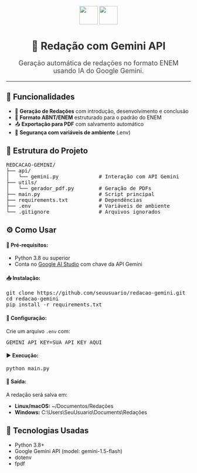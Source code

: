 <div align="center">
  <img src="https://img.icons8.com/color/96/000000/google-logo.png" width="50"/>
  <img src="https://img.icons8.com/color/96/artificial-intelligence.png" width="50"/>
  <h1 style="color:#2d2d2d;">📝 Redação com Gemini API</h1>
  <p style="font-size:18px; color:#444;">
    Geração automática de redações no formato ENEM usando IA do Google Gemini.
  </p>
</div>

<hr/>

<h2>🚀 Funcionalidades</h2>
<ul>
  <li>🤖 <b>Geração de Redações</b> com introdução, desenvolvimento e conclusão</li>
  <li>📄 <b>Formato ABNT/ENEM</b> estruturado para o padrão do ENEM</li>
  <li>📤 <b>Exportação para PDF</b> com salvamento automático</li>
  <li>🔐 <b>Segurança com variáveis de ambiente</b> (.env)</li>
</ul>

<h2>📁 Estrutura do Projeto</h2>

<pre>
REDCACAO-GEMINI/
├── api/
│   └── gemini.py             # Interação com API Gemini
├── utils/
│   └── gerador_pdf.py        # Geração de PDFs
├── main.py                   # Script principal
├── requirements.txt          # Dependências
├── .env                      # Variáveis de ambiente
└── .gitignore                # Arquivos ignorados
</pre>

<h2>⚙️ Como Usar</h2>

<h4>📌 Pré-requisitos:</h4>
<ul>
  <li>Python 3.8 ou superior</li>
  <li>Conta no <a href="https://aistudio.google.com/" target="_blank">Google AI Studio</a> com chave da API Gemini</li>
</ul>

<h4>📥 Instalação:</h4>

<pre>
git clone https://github.com/seuusuario/redacao-gemini.git
cd redacao-gemini
pip install -r requirements.txt
</pre>

<h4>🔐 Configuração:</h4>
Crie um arquivo <code>.env</code> com:
<pre>
GEMINI_API_KEY=SUA_API_KEY_AQUI
</pre>

<h4>▶️ Execução:</h4>
<pre>
python main.py
</pre>

<h4>📂 Saída:</h4>
A redação será salva em:
<ul>
  <li><b>Linux/macOS:</b> ~/Documentos/Redações</li>
  <li><b>Windows:</b> C:\Users\SeuUsuario\Documents\Redações</li>
</ul>

<h2>🧠 Tecnologias Usadas</h2>
<ul>
  <li>Python 3.8+</li>
  <li>Google Gemini API (model: gemini-1.5-flash)</li>
  <li>dotenv</li>
  <li>fpdf</li>
</ul>
